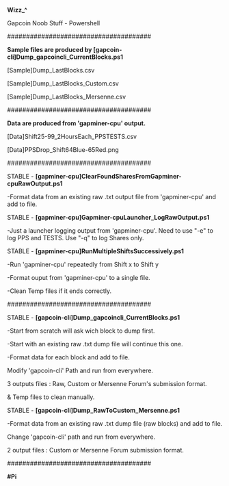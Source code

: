 **Wizz_^**

Gapcoin Noob Stuff - Powershell

######################################

**Sample files are produced by [gapcoin-cli]Dump_gapcoincli_CurrentBlocks.ps1**

[Sample]Dump_LastBlocks.csv

[Sample]Dump_LastBlocks_Custom.csv

[Sample]Dump_LastBlocks_Mersenne.csv

######################################

**Data are produced from 'gapminer-cpu' output.**

[Data]Shift25-99_2HoursEach_PPSTESTS.csv

[Data]PPSDrop_Shift64Blue-65Red.png

######################################



STABLE - **[gapminer-cpu]ClearFoundSharesFromGapminer-cpuRawOutput.ps1**

  -Format data from an existing raw .txt output file from 'gapminer-cpu' and add to file.


STABLE - **[gapminer-cpu]Gapminer-cpuLauncher_LogRawOutput.ps1**

  -Just a launcher logging output from 'gapminer-cpu'. Need to use "-e" to log PPS and TESTS. Use "-q" to log Shares only.


STABLE - **[gapminer-cpu]RunMultipleShiftsSuccessively.ps1**
  
  -Run 'gapminer-cpu' repeatedly from Shift x to Shift y
  
  -Format ouput from 'gapminer-cpu' to a single file.
  
  -Clean Temp files if it ends correctly.



######################################



STABLE - **[gapcoin-cli]Dump_gapcoincli_CurrentBlocks.ps1**

  -Start from scratch will ask wich block to dump first.
  
  -Start with an existing raw .txt dump file will continue this one.
  
  -Format data for each block and add to file.
  
  Modify 'gapcoin-cli' Path and run from everywhere.
  
  3 outputs files : Raw, Custom or Mersenne Forum's submission format.
  
  & Temp files to clean manually.


STABLE - **[gapcoin-cli]Dump_RawToCustom_Mersenne.ps1**

  -Format data from an existing raw .txt dump file (raw blocks) and add to file.
  
  Change 'gapcoin-cli' path and run from everywhere.
  
  2 output files : Custom or Mersenne Forum submission format.
  

######################################

**#Pi**
